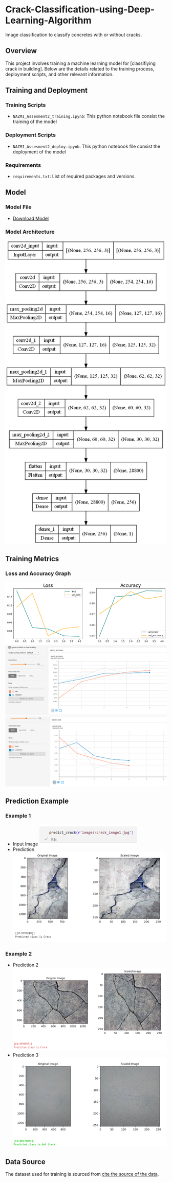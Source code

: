 # Crack-Classification-using-Deep-Learning-Algorithm
Image classification to classify concretes with or without cracks.

## Overview

This project involves training a machine learning model for [classifiying crack in building]. Below are the details related to the training process, deployment scripts, and other relevant information.

## Training and Deployment

### Training Scripts
- `NAZMI_Assesment2_training.ipynb`: This python notebook file consist the training of the model

### Deployment Scripts
- `NAZMI_Assesment2_deploy.ipynb`: This python notebook file consist the deployment of the model

### Requirements
- `requirements.txt`: List of required packages and versions.

## Model

### Model File
- [Download Model](https://drive.google.com/file/d/1CWJiU8hQP_0fANDDAxxSnHKWrirfpDeH/view?usp=sharing)

### Model Architecture
![Model Architecture](https://github.com/nazmi08/Crack-Classification-using-Deep-Learning-Algorithm/blob/main/model_architecture.png?raw_true)

## Training Metrics

### Loss and Accuracy Graph
![Loss and Accuracy Graph](https://github.com/nazmi08/Crack-Classification-using-Deep-Learning-Algorithm/blob/main/loss_accuracy.png?raw_true)
![Tensorboard Accuracy Graph](https://github.com/nazmi08/Crack-Classification-using-Deep-Learning-Algorithm/blob/main/tensoboard_epoch_accuracy.png?raw_true)
![Tensorboard Loss Graph](https://github.com/nazmi08/Crack-Classification-using-Deep-Learning-Algorithm/blob/main/tensoboard_epoch_loss.png?raw_true)

## Prediction Example

### Example 1
- Input Image
  ![Input Image 1](https://github.com/nazmi08/Crack-Classification-using-Deep-Learning-Algorithm/blob/main/sample_input_1.png?raw_true)
- Prediction
  ![Prediction 1](https://github.com/nazmi08/Crack-Classification-using-Deep-Learning-Algorithm/blob/main/sample_prediction_1.png?raw_true)

### Example 2
- Prediction 2
  ![Prediction 2](https://github.com/nazmi08/Crack-Classification-using-Deep-Learning-Algorithm/blob/main/sample_prediction_2.png?raw_true)
- Prediction 3
  ![Prediction 2](https://github.com/nazmi08/Crack-Classification-using-Deep-Learning-Algorithm/blob/main/sample_prediction_3.png?raw_true)

## Data Source

The dataset used for training is sourced from [cite the source of the data](https://data.mendeley.com/public-files/datasets/5y9wdsg2zt/files/8a70d8a5-bce9-4291-bab9-b48cfb3e87c3/file_downloaded).


